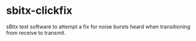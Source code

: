 # sbitx-clickfix
sBitx test software to attempt a fix for noise bursts heard when transitioning from receive to transmit.
